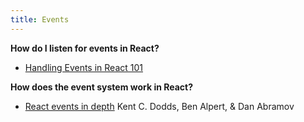 ```yaml
---
title: Events
---
```


**How do I listen for events in React?**
* [Handling Events in React 101](https://appendto.com/2017/01/react-events-101)

**How does the event system work in React?**

* [React events in depth](https://www.youtube.com/watch?v=dRo_egw7tBc) Kent C. Dodds, Ben Alpert, & Dan Abramov

